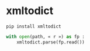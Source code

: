
# xmltodict
`pip install xmltodict`

```python
with open(path, « r ») as fp :
    xmltodict.parse(fp.read())
```